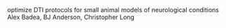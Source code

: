 optimize DTI protocols for small animal models of neurological conditions
Alex Badea, BJ Anderson, Christopher Long